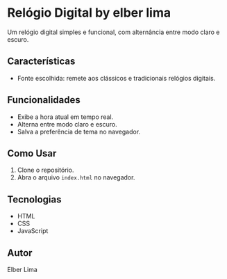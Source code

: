 # Relógio Digital by elber lima

Um relógio digital simples e funcional, com alternância entre modo claro e escuro. 

## Características

- Fonte escolhida: remete aos clássicos e tradicionais relógios digitais. 

## Funcionalidades
- Exibe a hora atual em tempo real.
- Alterna entre modo claro e escuro.
- Salva a preferência de tema no navegador.

## Como Usar
1. Clone o repositório.
2. Abra o arquivo `index.html` no navegador.

## Tecnologias
- HTML
- CSS
- JavaScript

## Autor
Elber Lima